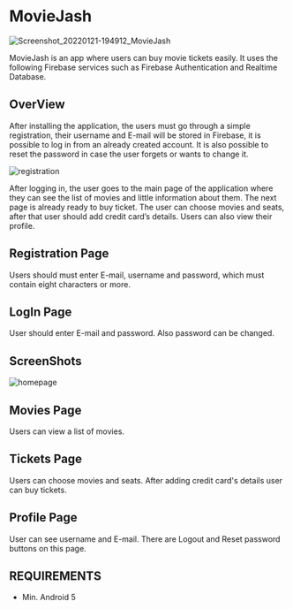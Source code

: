
# MovieJash
![Screenshot_20220121-194912_MovieJash](https://user-images.githubusercontent.com/91785804/150561802-e1ec8b46-aa9e-4fde-bed0-0c638b1b200d.jpg)

MovieJash is an app where users can buy movie tickets easily. It uses the following Firebase services such as Firebase Authentication and Realtime Database.


## OverView
After installing the application, the users must go through a simple 
registration, their username and E-mail will be stored in Firebase, 
it is possible to log in from an already created account. It is also possible 
to reset the password in case the user forgets or wants to change it.

![registration](https://user-images.githubusercontent.com/91785804/150595206-4d89ac52-83dc-4a65-a23d-a775b4e92d11.jpg)

After logging in, the user goes to the main page of the application where they 
can see the list of movies and little information about them. The next page is 
already ready to buy ticket. The user can choose movies and seats, after 
that user should add credit card’s details. Users can also view their profile.


## Registration Page
Users should must enter E-mail, username and password, which must contain eight characters or more.

## LogIn Page
User should enter E-mail and password. Also password can be changed.


## ScreenShots
![homepage](https://user-images.githubusercontent.com/91785804/150595289-979a8444-0b90-4b08-8dcf-270abee795a5.jpg)

## Movies Page 
Users can view a list of movies.

## Tickets Page
Users can choose movies and seats. After adding credit card's details user can buy tickets.

## Profile Page
User can see username and E-mail. There are Logout and Reset password buttons on this page.

## REQUIREMENTS
- Min. Android 5
